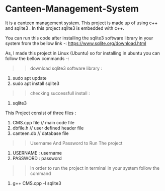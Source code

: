 # Canteen-Management-System
It is a canteen management system. 
This project is made up of using c++ and sqlite3 .
In this project sqlite3 is embedded with c++.

You can run this code after installing the sqlite3 software library in your system from the bellow link -:
https://www.sqlite.org/download.html

As, I made this project in Linux (Ubuntu) so for installing in ubuntu you can follow the bellow commands -:

>> download sqlite3 software library :
1. sudo apt update
2. sudo apt install sqlite3

>> checking successfull install :
1. sqlite3

This Project consist of three files :

1. CMS.cpp file   // main code file
2. dbfile.h       // user defined header file
3. canteen.db     // database file

>> Username And Password to Run The project

1. USERNAME : username
2. PASSWORD : password

>> In order to run the project in terminal in your system follow the command

1. g++ CMS.cpp -l sqlite3

